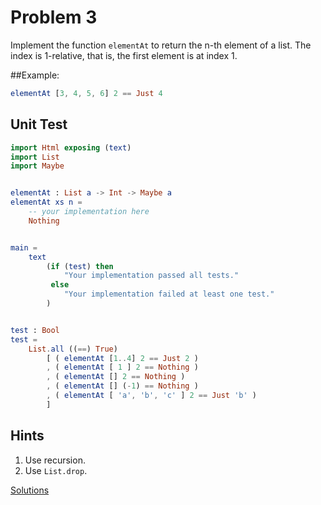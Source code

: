 # Problem 3
Implement the function ```elementAt``` to return the n-th element of a list. The index is 1-relative, that is, the first element is at index 1.  

##Example:
```elm
elementAt [3, 4, 5, 6] 2 == Just 4
```


## Unit Test
```elm
import Html exposing (text)
import List 
import Maybe


elementAt : List a -> Int -> Maybe a
elementAt xs n =
    -- your implementation here
    Nothing


main =
    text
        (if (test) then
            "Your implementation passed all tests."
         else
            "Your implementation failed at least one test."
        )


test : Bool
test =
    List.all ((==) True)
        [ ( elementAt [1..4] 2 == Just 2 )
        , ( elementAt [ 1 ] 2 == Nothing )
        , ( elementAt [] 2 == Nothing )
        , ( elementAt [] (-1) == Nothing )
        , ( elementAt [ 'a', 'b', 'c' ] 2 == Just 'b' )
        ]
```

## Hints
1. Use recursion.
2. Use ```List.drop```.

[Solutions](problem_3_solutions.md)

   